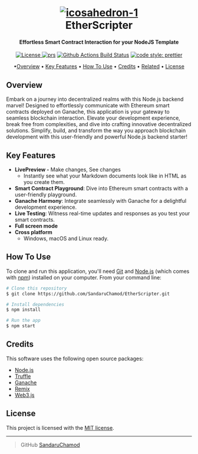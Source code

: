 

<h1 align="center">
  <br>
  <a href="https://imgbb.com/"><img src="https://i.ibb.co/m9P1sB8/icosahedron-1.png" alt="icosahedron-1" border="0"></a>
  <br>
  EtherScripter
  <br>
</h1>

<h4 align="center">Effortless Smart Contract Interaction for your NodeJS Template</h4>

<p align="center">
  <a href="#">
    <img src="https://img.shields.io/github/license/storybookjs/storybook.svg" alt="License" />
  </a>
  <a href="#"><img alt="prs" src="https://img.shields.io/badge/PRs-welcome-brightgreen.svg"></a>
 <a href="#">
    <img alt="Github Actions Build Status" src="https://img.shields.io/github/actions/workflow/status/prettier/prettier/lint.yml?label=Lint&style=flat-square"></a>
    <a href="#badge">
    <img alt="code style: prettier" src="https://img.shields.io/badge/code_style-prettier-ff69b4.svg?style=flat-square"></a>
</p>

<p align="center">
  •<a href="#overview">Overview</a> •
  <a href="#key-features">Key Features</a> •
  <a href="#how-to-use">How To Use</a> •
  <a href="#credits">Credits</a> •
  <a href="#related">Related</a> •
  <a href="#license">License</a>
</p>

## Overview
Embark on a journey into decentralized realms with this Node.js backend marvel! Designed to effortlessly communicate with Ethereum smart contracts deployed on Ganache, this application is your gateway to seamless blockchain interaction. Elevate your development experience, break free from complexities, and dive into crafting innovative decentralized solutions. Simplify, build, and transform the way you approach blockchain development with this user-friendly and powerful Node.js backend starter!

## Key Features

* **LivePreview -** Make changes, See changes
  - Instantly see what your Markdown documents look like in HTML as you create them.
* **Smart Contract Playground**: Dive into Ethereum smart contracts with a user-friendly playground.
* **Ganache Harmony**: Integrate seamlessly with Ganache for a delightful development experience.
* **Live Testing**: Witness real-time updates and responses as you test your smart contracts.
* **Full screen mode**
* **Cross platform**
  - Windows, macOS and Linux ready.

## How To Use

To clone and run this application, you'll need [Git](https://git-scm.com) and [Node.js](https://nodejs.org/en/download/) (which comes with [npm](http://npmjs.com)) installed on your computer. From your command line:

```bash
# Clone this repository
$ git clone https://github.com/SandaruChamod/EtherScripter.git

# Install dependencies
$ npm install

# Run the app
$ npm start
```



## Credits

This software uses the following open source packages:
- [Node.js](https://nodejs.org/)
- [Truffle](https://trufflesuite.com/)
- [Ganache](https://trufflesuite.com/ganache/)
- [Remix](https://remix.ethereum.org/#lang=en&optimize=false&runs=200&evmVersion=null&version=soljson-v0.8.22+commit.4fc1097e.js)
- [Web3.js](https://web3js.readthedocs.io/en/v1.10.0/)

## License

This project is licensed with the [MIT license](LICENSE).

---

> GitHub [SandaruChamod](https://github.com/SandaruChamod) 
